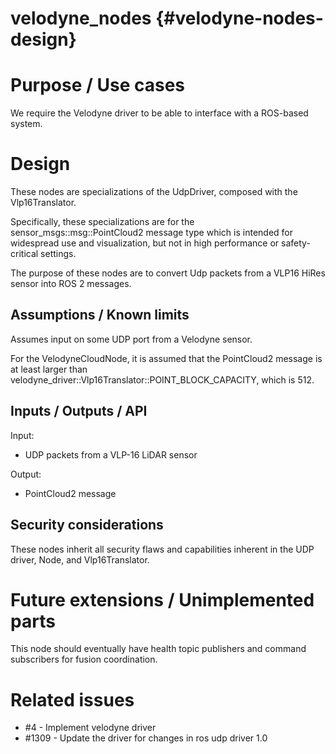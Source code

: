 velodyne_nodes {#velodyne-nodes-design}
==============


# Purpose / Use cases

We require the Velodyne driver to be able to interface with a ROS-based system.


# Design

These nodes are specializations of the UdpDriver, composed with the Vlp16Translator.

Specifically, these specializations are for the sensor_msgs::msg::PointCloud2
message type which is intended for widespread use and visualization, but not in high performance
or safety-critical settings.

The purpose of these nodes are to convert Udp packets from a VLP16 HiRes sensor into
ROS 2 messages.


## Assumptions / Known limits

Assumes input on some UDP port from a Velodyne sensor.

For the VelodyneCloudNode, it is assumed that the PointCloud2 message is at least larger
than velodyne_driver::Vlp16Translator::POINT_BLOCK_CAPACITY, which is 512.


## Inputs / Outputs / API

Input:

- UDP packets from a VLP-16 LiDAR sensor

Output:

- PointCloud2 message


## Security considerations

These nodes inherit all security flaws and capabilities inherent in the UDP driver, Node,
and Vlp16Translator.

# Future extensions / Unimplemented parts

This node should eventually have health topic publishers and command subscribers
for fusion coordination.


# Related issues

- #4 - Implement velodyne driver
- #1309 - Update the driver for changes in ros udp driver 1.0
